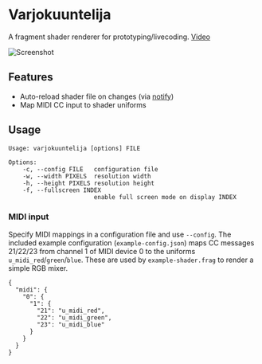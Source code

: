# Varjokuuntelija

A fragment shader renderer for prototyping/livecoding. [Video](http://omino.foldplop.com/~ahihi/Varjokuuntelija-demo.mp4)

![Screenshot](http://i.imgur.com/GMtEpWS.png)

## Features

* Auto-reload shader file on changes (via [notify](https://github.com/passcod/rsnotify))
* Map MIDI CC input to shader uniforms

## Usage

```
Usage: varjokuuntelija [options] FILE

Options:
    -c, --config FILE   configuration file
    -w, --width PIXELS  resolution width
    -h, --height PIXELS resolution height
    -f, --fullscreen INDEX
                        enable full screen mode on display INDEX
```

### MIDI input

Specify MIDI mappings in a configuration file and use `--config`. The included example configuration (`example-config.json`) maps CC messages 21/22/23 from channel 1 of MIDI device 0 to the uniforms `u_midi_red`/`green`/`blue`. These are used by `example-shader.frag` to render a simple RGB mixer.

```
{
  "midi": {
    "0": {
      "1": {
        "21": "u_midi_red",
        "22": "u_midi_green",
        "23": "u_midi_blue"
      }
    }
  }
}
```
